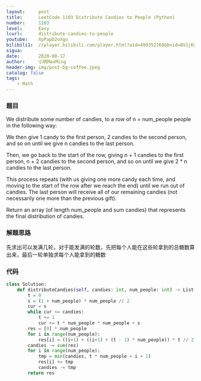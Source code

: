 ```yaml
---
layout:     post
title:      LeetCode 1103 Distribute Candies to People (Python)
number:     1103
level:      Easy
lcurl:      distribute-candies-to-people
youtube:    XpPapD2oXgo
bilibili1:  //player.bilibili.com/player.html?aid=499352269&bvid=BV1jK411M75g&cid=225487553&page=1
xigua:      
date:       2020-08-17
author:     小明MaxMing
header-img: img/post-bg-coffee.jpeg
catalog: false
tags:
    - Math
---
```


### 题目

We distribute some number of candies, to a row of n = num_people people in the following way:

We then give 1 candy to the first person, 2 candies to the second person, and so on until we give n candies to the last person.

Then, we go back to the start of the row, giving n + 1 candies to the first person, n + 2 candies to the second person, and so on until we give 2 * n candies to the last person.

This process repeats (with us giving one more candy each time, and moving to the start of the row after we reach the end) until we run out of candies.  The last person will receive all of our remaining candies (not necessarily one more than the previous gift).

Return an array (of length num_people and sum candies) that represents the final distribution of candies.

### 解题思路

先求出可以发满几轮，对于能发满的轮数，先把每个人能在这些轮拿到的总糖数算出来，最后一轮单独求每个人能拿到的糖数

### 代码
```python
class Solution:
    def distributeCandies(self, candies: int, num_people: int) -> List[int]:
        t = 0
        s = (1 + num_people) * num_people // 2
        cur = s
        while cur <= candies:
            t += 1
            cur += t * num_people * num_people + s
        res = [0] * num_people
        for i in range(num_people):
            res[i] = ((i+1) + ((i+1) + (t - 1) * num_people)) * t // 2
        candies -= sum(res)
        for i in range(num_people):
            tmp = min(candies, t * num_people + i + 1)
            res[i] += tmp
            candies -= tmp
        return res
```
